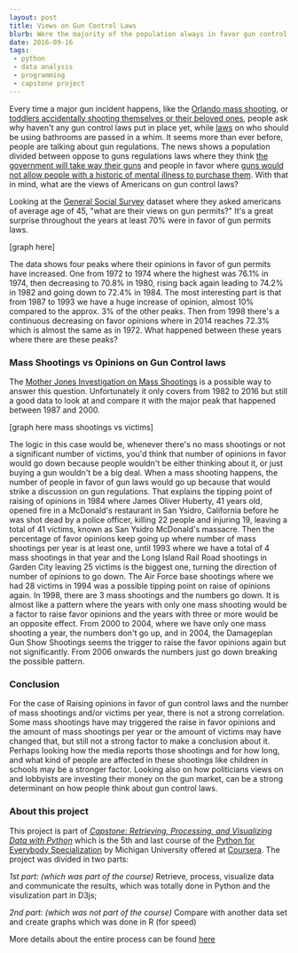 ```yaml
---
layout: post
title: Views on Gun Control Laws
blurb: Were the majority of the population always in favor gun control laws?
date: 2016-09-16
tags:
 - python
 - data analysis
 - programming
 - capstone project
---
```



Every time a major gun incident happens, like the [Orlando mass shooting](https://en.wikipedia.org/wiki/2016_Orlando_nightclub_shooting), or [toddlers accidentally shooting themselves or their beloved ones](https://www.washingtonpost.com/news/wonk/wp/2016/05/01/toddlers-have-shot-at-least-23-people-this-year), people ask why haven't any gun control laws put in place yet, while [laws](http://www.patheos.com/blogs/formerlyfundie/the-disgusting-hypocrisy-of-the-anti-trans-bathroom-movement/) on who should be using bathrooms are passed in a whim. It seems more than ever before, people are talking about gun regulations. The news shows a population divided between oppose to guns regulations laws where they think [the government will take way their guns](http://www.foxnews.com/opinion/2016/06/06/four-ways-president-hillary-clinton-will-work-to-end-gun-ownership.html) and people in favor where [guns would not allow people with a historic of mental illness to purchase them](http://csgv.org/issues/guns-and-mental-health/). With that in mind, what are the views of Americans on gun control laws?

Looking at the [General Social Survey](http://gss.norc.org/) dataset where they asked americans of average age of 45, "what are their views on gun permits?" It's a great surprise throughout the years at least 70% were in favor of gun permits laws.

[graph here]

The data shows four peaks where their opinions in favor of gun permits have increased. One from 1972 to 1974 where the highest was 76.1% in 1974, then decreasing to 70.8% in 1980, rising back again leading to 74.2% in 1982 and going down to 72.4% in 1984. The most interesting part is that from 1987 to 1993 we have a huge increase of opinion, almost 10% compared to the approx. 3% of the other peaks. Then from 1998 there's a continuous decreasing on favor opinions where in 2014 reaches 72.3% which is almost the same as in 1972. What happened between these years where there are these peaks?

### Mass Shootings vs Opinions on Gun Control laws

The [Mother Jones Investigation on Mass Shootings](http://www.motherjones.com/politics/2012/07/mass-shootings-map) is a possible way to answer this question. Unfortunately it only covers from 1982 to 2016 but still a good data to look at and compare it with the major peak that happened between 1987 and 2000.

[graph here mass shootings vs victims]

The logic in this case would be, whenever there's no mass shootings or not a significant number of victims, you'd think that number of opinions in favor would go down because people wouldn't be either thinking about it, or just buying a gun wouldn't be a big deal. When a mass shooting happens, the number of people in favor of gun laws would go up because that would strike a discussion on gun regulations. That explains the tipping point of raising of opinions in 1984 where James Oliver Huberty, 41 years old, opened fire in a McDonald's restaurant in San Ysidro, California before he was shot dead by a police officer, killing 22 people and injuring 19, leaving a total of 41 victims, known as San Ysidro McDonald's massacre. Then the percentage of favor opinions keep going up where number of mass shootings per year is at least one, until 1993 where we have a total of 4 mass shootings in that year and the Long Island Rail Road shootings in Garden City leaving 25 victims is the biggest one, turning the direction of number of opinions to go down. The Air Force base shootings where we had 28 victims in 1994 was a possible tipping point on raise of opinions again. In 1998, there are 3 mass shootings and the numbers go down. It is almost like a pattern where the years with only one mass shooting would be a factor to raise favor opinions and the years with three or more would be an opposite effect. From 2000 to 2004, where we have only one mass shooting a year, the numbers don't go up, and in 2004, the Damageplan Gun Show Shootings seems the trigger to raise the favor opinions again but not significantly. From 2006 onwards the numbers just go down breaking the possible pattern.

### Conclusion

For the case of Raising opinions in favor of gun control laws and the number of mass shootings and/or victims per year, there is not a strong correlation. Some mass shootings have may triggered the raise in favor opinions and the amount of mass shootings per year or the amount of victims may have changed that, but still not a strong factor to make a conclusion about it. Perhaps looking how the media reports those shootings and for how long, and what kind of people are affected in these shootings like children in schools may be a stronger factor. Looking also on how politicians views on and lobbyists are investing their money on the gun market, can be a strong determinant on how people think about gun control laws.

### About this project

This project is part of [*Capstone: Retrieving, Processing, and Visualizing Data with Python*](https://www.coursera.org/learn/python-capstone) which is the 5th and last course of the [Python for Everybody Specialization](https://www.coursera.org/specializations/python) by Michigan University offered at [Coursera](https://www.coursera.org). The project was divided in two parts:

*1st part: (which was part of the course)* Retrieve, process, visualize data and communicate the results, which was totally done in Python and the visulization part in D3js;

*2nd part: (which was not part of the course)* Compare with another data set and create graphs which was done in R (for speed)

More details about the entire process can be found [here](...)
